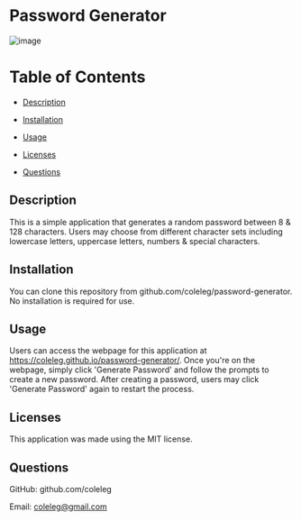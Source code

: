# Password Generator

![image](https://user-images.githubusercontent.com/15861137/155037885-cc91de45-32b9-4391-8f94-5b46fec55f3b.png)

 # Table of Contents
  * [Description](#description)
  
  * [Installation](#installation)
  
  * [Usage](#usage)
  
  * [Licenses](#licenses)
  
  * [Questions](#questions)

  ## Description
  This is a simple application that generates a random password between 8 & 128 characters.  Users may choose from different character sets including lowercase letters, uppercase letters, numbers & special characters.
 
  ## Installation
  You can clone this repository from github.com/coleleg/password-generator.  No installation is required for use.
  
  ## Usage
  Users can access the webpage for this application at https://coleleg.github.io/password-generator/.  Once you're on the webpage, simply click 'Generate Password' and follow the prompts to create a new password.  After creating a password, users may click 'Generate Password' again to restart the process.
  
  ## Licenses
  This application was made using the MIT license.

  ## Questions
  GitHub: github.com/coleleg
 
  Email: coleleg@gmail.com
 
